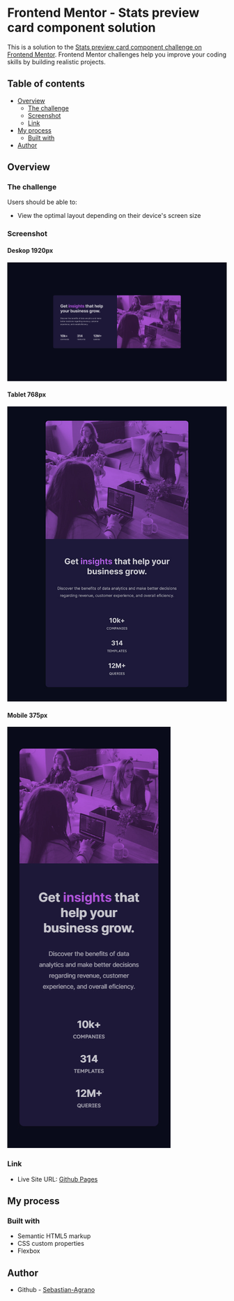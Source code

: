 # Frontend Mentor - Stats preview card component solution

This is a solution to the [Stats preview card component challenge on Frontend Mentor](https://www.frontendmentor.io/challenges/stats-preview-card-component-8JqbgoU62). Frontend Mentor challenges help you improve your coding skills by building realistic projects. 

## Table of contents

- [Overview](#overview)
  - [The challenge](#the-challenge)
  - [Screenshot](#screenshot)
  - [Link](#link)
- [My process](#my-process)
  - [Built with](#built-with)
- [Author](#author)

## Overview

### The challenge

Users should be able to:

- View the optimal layout depending on their device's screen size

### Screenshot

#### Deskop 1920px
![](./screenshots/deskop-screenshot.jpg)

#### Tablet 768px
![](./screenshots/tablet-screenshot.jpg)

#### Mobile 375px
![](./screenshots/mobile-screenshot.jpg)

### Link

- Live Site URL: [Github Pages](https://sebastian-agrano.github.io/frontend-mentor-stats-preview-card-component/)

## My process

### Built with

- Semantic HTML5 markup
- CSS custom properties
- Flexbox

## Author

- Github - [Sebastian-Agrano](https://github.com/Sebastian-Agrano)